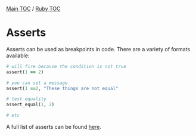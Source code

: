 [Main TOC](../README.md) / [Ruby TOC](./ruby-TOC.md)

# Asserts

Asserts can be used as breakpoints in code. There are a variety of formats available:
```ruby
# will fire because the condition is not true
assert(1 == 2)

# you can set a message
assert(1 ==2, "These things are not equal"

# test equality
assert_equal(1, 2)

# etc
```
A full list of asserts can be found [here](https://docs.ruby-lang.org/en/2.1.0/Test/Unit/Assertions.html).